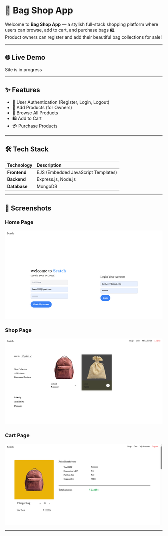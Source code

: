 # 👜 Bag Shop App

Welcome to **Bag Shop App** — a stylish full-stack shopping platform where users can browse, add to cart, and purchase bags 🛍️.  
Product owners can register and add their beautiful bag collections for sale!

---

## 🌐 Live Demo

Site is in progress



---

## ✨ Features

- 🔐 User Authentication (Register, Login, Logout)
- 🛒 Add Products (for Owners)
- 👜 Browse All Products
- 🛍️ Add to Cart
- 💳 Purchase Products

---

## 🛠️ Tech Stack

| Technology | Description |
|:-----------|:------------|
| **Frontend** | EJS (Embedded JavaScript Templates) |
| **Backend** | Express.js, Node.js |
| **Database** | MongoDB |

---

## 📸 Screenshots


### Home Page
![Home Page](public/screenshots/startpage.png)

### Shop Page
![Home Page](public/screenshots/homepage.png)

### Cart Page
![Cart Page](public/screenshots/cart.png)

---

